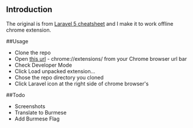 ## Introduction

The original is from [Laravel 5 cheatsheet](https://github.com/summerblue/laravel5-cheatsheet) and I make it to work offline chrome extension.

##Usage

 - Clone the repo
 - Open [this url](chrome://extensions/) - chrome://extensions/ from your Chrome browser url bar
 - Check Developer Mode
 - Click Load unpacked extension...
 - Chose the repo directory you cloned
 - Click Laravel icon at the right side of chrome browser's

##Todo

 - Screenshots
 - Translate to Burmese
 - Add Burmese Flag